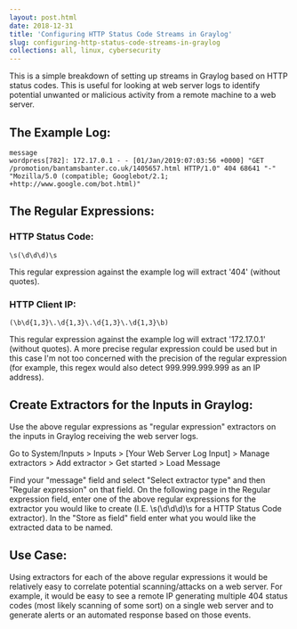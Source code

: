 ```yaml
---
layout: post.html
date: 2018-12-31
title: 'Configuring HTTP Status Code Streams in Graylog'
slug: configuring-http-status-code-streams-in-graylog
collections: all, linux, cybersecurity
---
```



This is a simple breakdown of setting up streams in Graylog based on HTTP status codes. This is useful for looking at web server logs to identify potential unwanted or malicious activity from a remote machine to a web server.



## The Example Log:

```
message
wordpress[782]: 172.17.0.1 - - [01/Jan/2019:07:03:56 +0000] "GET /promotion/bantamsbanter.co.uk/1405657.html HTTP/1.0" 404 68641 "-" "Mozilla/5.0 (compatible; Googlebot/2.1; +http://www.google.com/bot.html)"
```


## The Regular Expressions:


### HTTP Status Code:

```
\s(\d\d\d)\s
```

This regular expression against the example log will extract '404' (without quotes).


### HTTP Client IP:

```
(\b\d{1,3}\.\d{1,3}\.\d{1,3}\.\d{1,3}\b)
```

This regular expression against the example log will extract '172.17.0.1' (without quotes). A more precise regular expression could be used but in this case I'm not too concerned with the precision of the regular expression (for example, this regex would also detect 999.999.999.999 as an IP address).



## Create Extractors for the Inputs in Graylog:


Use the above regular expressions as "regular expression" extractors on the inputs in Graylog receiving the web server logs.

Go to System/Inputs > Inputs > [Your Web Server Log Input] > Manage extractors > Add extractor > Get started > Load Message

Find your "message" field and select "Select extractor type" and then "Regular expression" on that field. On the following page in the Regular expression field, enter one of the above regular expressions for the extractor you would like to create (I.E. \s(\d\d\d)\s for a HTTP Status Code extractor). In the "Store as field" field enter what you would like the extracted data to be named.


## Use Case:

Using extractors for each of the above regular expressions it would be relatively easy to correlate potential scanning/attacks on a web server. For example, it would be easy to see a remote IP generating multiple 404 status codes (most likely scanning of some sort) on a single web server and to generate alerts or an automated response based on those events.
